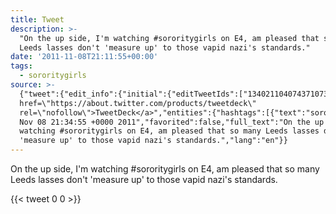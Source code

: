 ```yaml
---
title: Tweet
description: >-
  "On the up side, I'm watching #sororitygirls on E4, am pleased that so many
  Leeds lasses don't 'measure up' to those vapid nazi's standards."
date: '2011-11-08T21:11:55+00:00'
tags:
  - sororitygirls
source: >-
  {"tweet":{"edit_info":{"initial":{"editTweetIds":["134021104074371073"],"editableUntil":"2011-11-08T22:34:55.860Z","editsRemaining":"5","isEditEligible":true}},"retweeted":false,"source":"<a
  href=\"https://about.twitter.com/products/tweetdeck\"
  rel=\"nofollow\">TweetDeck</a>","entities":{"hashtags":[{"text":"sororitygirls","indices":["29","43"]}],"symbols":[],"user_mentions":[],"urls":[]},"display_text_range":["0","139"],"favorite_count":"0","id_str":"134021104074371073","truncated":false,"retweet_count":"0","id":"134021104074371073","created_at":"Tue
  Nov 08 21:34:55 +0000 2011","favorited":false,"full_text":"On the up side, I'm
  watching #sororitygirls on E4, am pleased that so many Leeds lasses don't
  'measure up' to those vapid nazi's standards.","lang":"en"}}
---
```

On the up side, I'm watching #sororitygirls on E4, am pleased that so many Leeds lasses don't 'measure up' to those vapid nazi's standards.
    
{{< tweet 0 0 >}}
    
